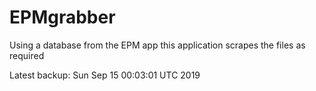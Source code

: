 # EPMgrabber
Using a database from the EPM app this application scrapes the files as required


Latest backup: Sun Sep 15 00:03:01 UTC 2019
